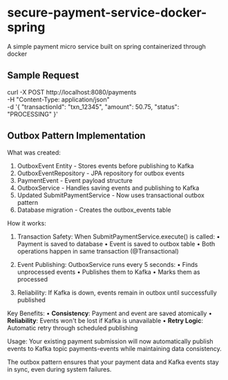 # secure-payment-service-docker-spring
A simple payment micro service built on spring containerized through docker 


## Sample Request
curl -X POST http://localhost:8080/payments \
-H "Content-Type: application/json" \
-d '{
"transactionId": "txn_12345",
"amount": 50.75,
"status": "PROCESSING"
}'


## Outbox Pattern Implementation

What was created:

1. OutboxEvent Entity - Stores events before publishing to Kafka
2. OutboxEventRepository - JPA repository for outbox events
3. PaymentEvent - Event payload structure
4. OutboxService - Handles saving events and publishing to Kafka
5. Updated SubmitPaymentService - Now uses transactional outbox pattern
6. Database migration - Creates the outbox_events table

How it works:

1. Transaction Safety: When SubmitPaymentService.execute() is called:
   • Payment is saved to database
   • Event is saved to outbox table
   • Both operations happen in same transaction (@Transactional)

2. Event Publishing: OutboxService runs every 5 seconds:
   • Finds unprocessed events
   • Publishes them to Kafka
   • Marks them as processed

3. Reliability: If Kafka is down, events remain in outbox until successfully published

Key Benefits:
• **Consistency**: Payment and event are saved atomically
• **Reliability**: Events won't be lost if Kafka is unavailable
• **Retry Logic**: Automatic retry through scheduled publishing

Usage: Your existing payment submission will now automatically publish events to Kafka topic payments-events while maintaining data consistency.

The outbox pattern ensures that your payment data and Kafka events stay in sync, even during system failures.